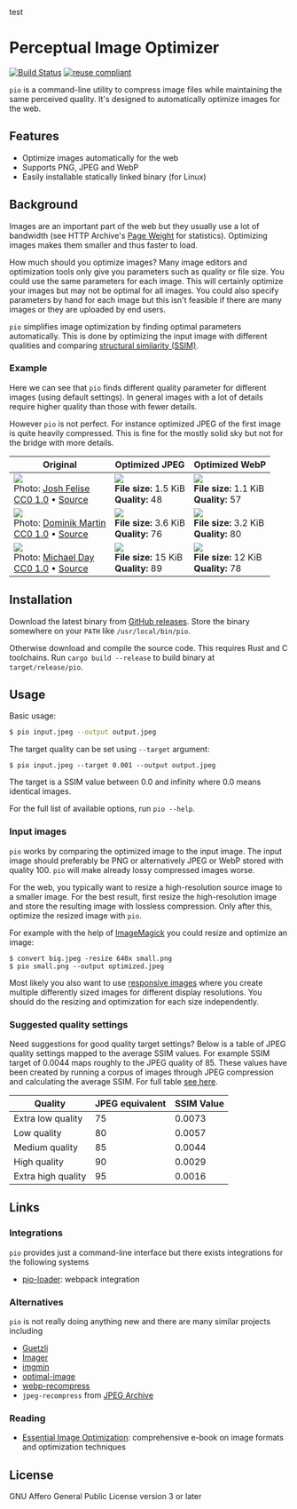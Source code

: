 <!--
SPDX-FileCopyrightText: 2019 Tuomas Siipola
SPDX-License-Identifier: AGPL-3.0-or-later
-->

test

# Perceptual Image Optimizer

[![Build Status](https://travis-ci.com/siiptuo/pio.svg?branch=master)](https://travis-ci.com/siiptuo/pio)
[![reuse compliant](https://reuse.software/badge/reuse-compliant.svg)](https://reuse.software)

`pio` is a command-line utility to compress image files while maintaining the same perceived quality.
It's designed to automatically optimize images for the web.

## Features

- Optimize images automatically for the web
- Supports PNG, JPEG and WebP
- Easily installable statically linked binary (for Linux)

## Background

Images are an important part of the web but they usually use a lot of bandwidth (see HTTP Archive's [Page Weight](https://httparchive.org/reports/page-weight) for statistics).
Optimizing images makes them smaller and thus faster to load.

How much should you optimize images?
Many image editors and optimization tools only give you parameters such as quality or file size.
You could use the same parameters for each image.
This will certainly optimize your images but may not be optimal for all images.
You could also specify parameters by hand for each image but this isn't feasible if there are many images or they are uploaded by end users.

`pio` simplifies image optimization by finding optimal parameters automatically.
This is done by optimizing the input image with different qualities and comparing [structural similarity (SSIM)](https://en.wikipedia.org/wiki/Structural_similarity).

### Example

Here we can see that `pio` finds different quality parameter for different images (using default settings).
In general images with a lot of details require higher quality than those with fewer details.

However `pio` is not perfect.
For instance optimized JPEG of the first image is quite heavily compressed.
This is fine for the mostly solid sky but not for the bridge with more details.

| Original                                                                                                                                                                                                                                                                           | Optimized JPEG                                                                 | Optimized WebP                                                                 |
| -                                                                                                                                                                                                                                                                                  | -                                                                              | -                                                                              |
| ![](images/image1-original.jpeg)<br>Photo: [Josh Felise](https://www.snapwi.re/user/JPFelise)<br>[CC0 1.0](https://creativecommons.org/publicdomain/zero/1.0/) &bullet; [Source](https://snapwiresnaps.tumblr.com/post/140752672614/josh-felise-free-under-cc0-10-download)        | ![](images/image1-optimized.jpeg)<br>**File size:** 1.5 KiB<br>**Quality:** 48 | ![](images/image1-optimized.webp)<br>**File size:** 1.1 KiB<br>**Quality:** 57 |
| ![](images/image2-original.jpeg)<br>Photo: [Dominik Martin](https://www.snapwi.re/user/dominikmartn)<br>[CC0 1.0](https://creativecommons.org/publicdomain/zero/1.0/) &bullet; [Source](https://snapwiresnaps.tumblr.com/post/102447448703/dominik-martin-wwwdominikmartin-free)   | ![](images/image2-optimized.jpeg)<br>**File size:** 3.6 KiB<br>**Quality:** 76 | ![](images/image2-optimized.webp)<br>**File size:** 3.2 KiB<br>**Quality:** 80 |
| ![](images/image3-original.jpeg)<br>Photo: [Michael Day](https://www.snapwi.re/user/bucktownchicago)<br>[CC0 1.0](https://creativecommons.org/publicdomain/zero/1.0/) &bullet; [Source](https://snapwiresnaps.tumblr.com/post/171101090646/michael-day-free-under-cc0-10-download) | ![](images/image3-optimized.jpeg)<br>**File size:** 15 KiB<br>**Quality:** 89  | ![](images/image3-optimized.webp)<br>**File size:** 12 KiB<br>**Quality:** 78  |

## Installation

Download the latest binary from [GitHub releases](https://github.com/siiptuo/pio/releases).
Store the binary somewhere on your `PATH` like `/usr/local/bin/pio`.

Otherwise download and compile the source code.
This requires Rust and C toolchains.
Run `cargo build --release` to build binary at `target/release/pio`.

## Usage

Basic usage:

```sh
$ pio input.jpeg --output output.jpeg
```

The target quality can be set using `--target` argument:

```
$ pio input.jpeg --target 0.001 --output output.jpeg
```

The target is a SSIM value between 0.0 and infinity where 0.0 means identical images.

For the full list of available options, run `pio --help`.

### Input images

`pio` works by comparing the optimized image to the input image.
The input image should preferably be PNG or alternatively JPEG or WebP stored with quality 100.
`pio` will make already lossy compressed images worse.

For the web, you typically want to resize a high-resolution source image to a smaller image.
For the best result, first resize the high-resolution image and store the resulting image with lossless compression.
Only after this, optimize the resized image with `pio`.

For example with the help of [ImageMagick](https://imagemagick.org/index.php) you could resize and optimize an image:

```
$ convert big.jpeg -resize 640x small.png
$ pio small.png --output optimized.jpeg
```

Most likely you also want to use [responsive images](https://developer.mozilla.org/en-US/docs/Learn/HTML/Multimedia_and_embedding/Responsive_images) where you create multiple differently sized images for different display resolutions.
You should do the resizing and optimization for each size independently.

### Suggested quality settings

Need suggestions for good quality target settings?
Below is a table of JPEG quality settings mapped to the average SSIM values.
For example SSIM target of 0.0044 maps roughly to the JPEG quality of 85.
These values have been created by running a corpus of images through JPEG compression and calculating the average SSIM.
For full table [see here](https://gist.github.com/joppuyo/12fe6fb5e5fa532b21e2c8098634c7c9).

| Quality            | JPEG equivalent | SSIM Value |
| ------------------ | --------------- | ---------- |
| Extra low quality  | 75              | 0.0073     |
| Low quality        | 80              | 0.0057     |
| Medium quality     | 85              | 0.0044     |
| High quality       | 90              | 0.0029     |
| Extra high quality | 95              | 0.0016     |

## Links

### Integrations

`pio` provides just a command-line interface but there exists integrations for the following systems

- [pio-loader](https://github.com/siiptuo/pio-loader): webpack integration

### Alternatives

`pio` is not really doing anything new and there are many similar projects including

- [Guetzli](https://github.com/google/guetzli/)
- [Imager](https://github.com/imager-io/imager)
- [imgmin](https://github.com/rflynn/imgmin)
- [optimal-image](https://github.com/optimal-image/optimal-image)
- [webp-recompress](https://github.com/AgentCosmic/webp-recompress)
- `jpeg-recompress` from [JPEG Archive](https://github.com/danielgtaylor/jpeg-archive/)

### Reading

- [Essential Image Optimization](https://images.guide/): comprehensive e-book on image formats and optimization techniques

## License

GNU Affero General Public License version 3 or later
